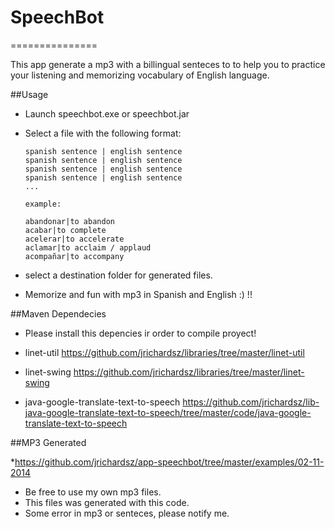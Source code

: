 # SpeechBot
===============

This app generate a mp3 with a billingual senteces to to help you to practice your listening and memorizing vocabulary of English language.

##Usage

  * Launch speechbot.exe or speechbot.jar
  * Select a file with the following format:
	
    	spanish sentence | english sentence
    	spanish sentence | english sentence
    	spanish sentence | english sentence
    	spanish sentence | english sentence
    	...
    	
    	example:
    	
    	abandonar|to abandon 
    	acabar|to complete 
    	acelerar|to accelerate 
    	aclamar|to acclaim / applaud 
    	acompañar|to accompany

  * select a destination folder for generated files.

  * Memorize and fun with mp3 in Spanish and English :) !!

##Maven Dependecies

  * Please install this depencies ir order to compile proyect!

  * linet-util
	https://github.com/jrichardsz/libraries/tree/master/linet-util
  * linet-swing	
	https://github.com/jrichardsz/libraries/tree/master/linet-swing
  * java-google-translate-text-to-speech
	https://github.com/jrichardsz/lib-java-google-translate-text-to-speech/tree/master/code/java-google-translate-text-to-speech

##MP3 Generated

  *https://github.com/jrichardsz/app-speechbot/tree/master/examples/02-11-2014
  * Be free to use my own mp3 files.
  * This files was generated with this code.
  * Some error in mp3 or senteces, please notify me.

